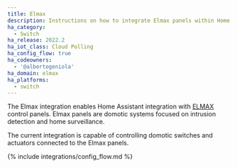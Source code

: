 ```yaml
---
title: Elmax
description: Instructions on how to integrate Elmax panels within Home Assistant.
ha_category:
  - Switch
ha_release: 2022.2
ha_iot_class: Cloud Polling
ha_config_flow: true
ha_codeowners:
  - '@albertogeniola'
ha_domain: elmax
ha_platforms:
  - switch
---
```


The Elmax integration enables Home Assistant integration with 
[ELMAX](https://www.elmaxsrl.it/) control panels. Elmax panels are 
domotic systems focused on intrusion detection and home surveillance.

The current integration is capable of controlling domotic switches 
and actuators connected to the Elmax panels.

{% include integrations/config_flow.md %}
